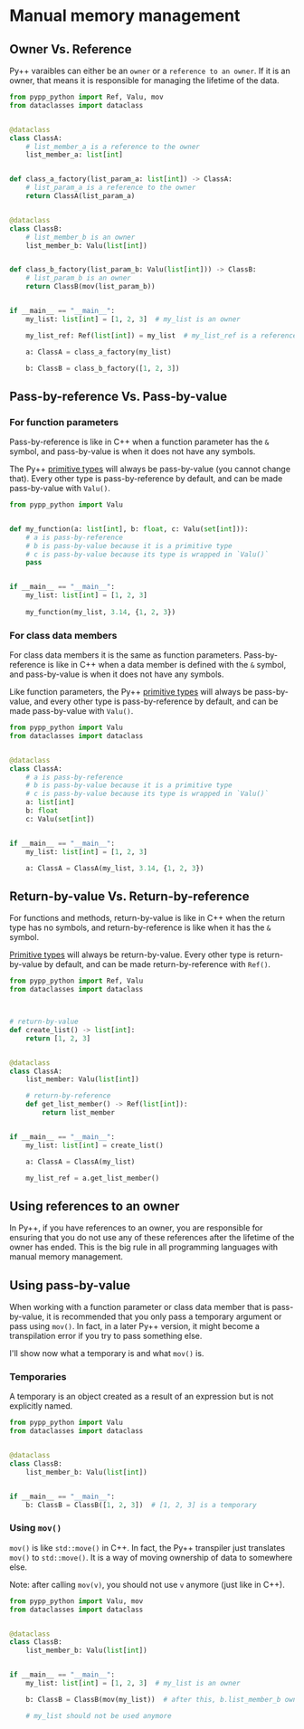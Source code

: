 # Manual memory management

## Owner Vs. Reference

Py++ varaibles can either be an `owner` or a `reference to an owner`. If it is an owner, that means it is responsible for managing the lifetime of the data.


```python
from pypp_python import Ref, Valu, mov
from dataclasses import dataclass


@dataclass
class ClassA:
    # list_member_a is a reference to the owner
    list_member_a: list[int]


def class_a_factory(list_param_a: list[int]) -> ClassA:
    # list_param_a is a reference to the owner
    return ClassA(list_param_a)


@dataclass
class ClassB:
    # list_member_b is an owner
    list_member_b: Valu(list[int])


def class_b_factory(list_param_b: Valu(list[int])) -> ClassB:
    # list_param_b is an owner
    return ClassB(mov(list_param_b))


if __main__ == "__main__":
    my_list: list[int] = [1, 2, 3]  # my_list is an owner

    my_list_ref: Ref(list[int]) = my_list  # my_list_ref is a reference to the owner

    a: ClassA = class_a_factory(my_list)

    b: ClassB = class_b_factory([1, 2, 3])
```


## Pass-by-reference Vs. Pass-by-value

### For function parameters

Pass-by-reference is like in C++ when a function parameter has the `&` symbol, and pass-by-value is when it does not have any symbols.

The Py++ [primitive types](types/primitive_types.md) will always be pass-by-value (you cannot change that). Every other type is pass-by-reference by default, and can be made pass-by-value with `Valu()`.

```python
from pypp_python import Valu


def my_function(a: list[int], b: float, c: Valu(set[int])):
    # a is pass-by-reference
    # b is pass-by-value because it is a primitive type
    # c is pass-by-value because its type is wrapped in `Valu()`
    pass


if __main__ == "__main__":
    my_list: list[int] = [1, 2, 3]
    
    my_function(my_list, 3.14, {1, 2, 3})
```

### For class data members

For class data members it is the same as function parameters. Pass-by-reference is like in C++ when a data member is defined with the `&` symbol, and pass-by-value is when it does not have any symbols.

Like function parameters, the Py++ [primitive types](types/primitive_types.md) will always be pass-by-value, and every other type is pass-by-reference by default, and can be made pass-by-value with `Valu()`.

```python
from pypp_python import Valu
from dataclasses import dataclass


@dataclass
class ClassA:
    # a is pass-by-reference
    # b is pass-by-value because it is a primitive type
    # c is pass-by-value because its type is wrapped in `Valu()`
    a: list[int]
    b: float
    c: Valu(set[int])


if __main__ == "__main__":
    my_list: list[int] = [1, 2, 3]

    a: ClassA = ClassA(my_list, 3.14, {1, 2, 3})
```

## Return-by-value Vs. Return-by-reference

For functions and methods, return-by-value is like in C++ when the return type has no symbols, and return-by-reference is like when it has the `&` symbol.

[Primitive types](types/primitive_types.md) will always be return-by-value. Every other type is return-by-value by default, and can be made return-by-reference with `Ref()`.

```python
from pypp_python import Ref, Valu
from dataclasses import dataclass



# return-by-value
def create_list() -> list[int]:
    return [1, 2, 3]


@dataclass
class ClassA:
    list_member: Valu(list[int])

    # return-by-reference
    def get_list_member() -> Ref(list[int]):
        return list_member


if __main__ == "__main__":
    my_list: list[int] = create_list()

    a: ClassA = ClassA(my_list)

    my_list_ref = a.get_list_member()
```

## Using references to an owner

In Py++, if you have references to an owner, you are responsible for ensuring that you do not use any of these references after the lifetime of the owner has ended. This is the big rule in all programming languages with manual memory management.

## Using pass-by-value

When working with a function parameter or class data member that is pass-by-value, it is recommended that you only pass a temporary argument or pass using `mov()`. In fact, in a later Py++ version, it might become a transpilation error if you try to pass something else.

I'll show now what a temporary is and what `mov()` is.

### Temporaries

A temporary is an object created as a result of an expression but is not explicitly named.

```python
from pypp_python import Valu
from dataclasses import dataclass


@dataclass
class ClassB:
    list_member_b: Valu(list[int])


if __main__ == "__main__":
    b: ClassB = ClassB([1, 2, 3])  # [1, 2, 3] is a temporary
```

### Using `mov()`

`mov()` is like `std::move()` in C++. In fact, the Py++ transpiler just translates `mov()` to `std::move()`. It is a way of moving ownership of data to somewhere else.

Note: after calling `mov(v)`, you should not use `v` anymore (just like in C++).

```python
from pypp_python import Valu, mov
from dataclasses import dataclass


@dataclass
class ClassB:
    list_member_b: Valu(list[int])


if __main__ == "__main__":
    my_list: list[int] = [1, 2, 3]  # my_list is an owner

    b: ClassB = ClassB(mov(my_list))  # after this, b.list_member_b owns the data

    # my_list should not be used anymore
```